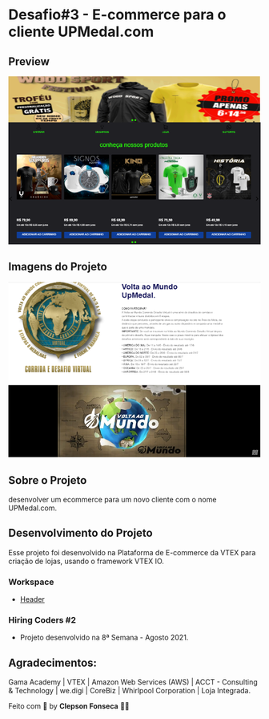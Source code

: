 # Desafio#3 - E-commerce para o cliente UPMedal.com

## Preview
![store-theme-default](https://github.com/clepsonfonseca/banco-de-imagens/blob/main/assets/img/upmedal1.PNG)
## Imagens do Projeto
![store-theme-default](https://github.com/clepsonfonseca/banco-de-imagens/blob/main/assets/img/upmedal3.PNG)

## Sobre o Projeto
desenvolver um ecommerce para um novo cliente com o nome UPMedal.com.

## Desenvolvimento do Projeto
Esse projeto foi desenvolvido na Plataforma de E-commerce da VTEX para criação de lojas, usando o framework VTEX IO.

### Workspace
- [Header](https://github.com/vtex-apps/store-header/blob/master/docs/README.md)

### Hiring Coders #2
 - Projeto desenvolvido na 8ª Semana - Agosto 2021.

## Agradecimentos:

 Gama Academy | VTEX | Amazon Web Services (AWS) | ACCT - Consulting & Technology | we.digi | CoreBiz | Whirlpool Corporation | Loja Integrada.
 
 Feito com 💚 by **Clepson Fonseca** 👋🏻



